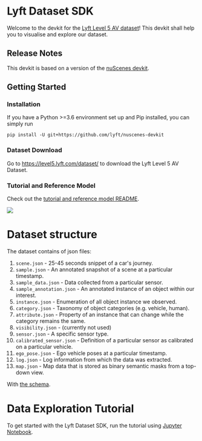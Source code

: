 # Lyft Dataset SDK

Welcome to the devkit for the [Lyft Level 5 AV dataset](https://level5.lyft.com/dataset/)! This devkit shall help you to visualise and explore our dataset.


## Release Notes
This devkit is based on a version of the [nuScenes devkit](https://www.nuscenes.org).

## Getting Started

### Installation

If you have a Python >=3.6 environment set up and Pip installed, you can simply run
```
pip install -U git+https://github.com/lyft/nuscenes-devkit
```

### Dataset Download
Go to <https://level5.lyft.com/dataset/> to download the Lyft Level 5 AV Dataset.

### Tutorial and Reference Model
Check out the [tutorial and reference model README](notebooks/README.md).

![](notebooks/media/001.gif)


# Dataset structure

The dataset contains of json files:

1. `scene.json` - 25-45 seconds snippet of a car's journey.
2. `sample.json` - An annotated snapshot of a scene at a particular timestamp.
3. `sample_data.json` - Data collected from a particular sensor.
4. `sample_annotation.json` - An annotated instance of an object within our interest.
5. `instance.json` - Enumeration of all object instance we observed.
6. `category.json` - Taxonomy of object categories (e.g. vehicle, human).
7. `attribute.json` - Property of an instance that can change while the category remains the same.
8. `visibility.json` - (currently not used)
9. `sensor.json` - A specific sensor type.
10. `calibrated_sensor.json` - Definition of a particular sensor as calibrated on a particular vehicle.
11. `ego_pose.json` - Ego vehicle poses at a particular timestamp.
12. `log.json` - Log information from which the data was extracted.
13. `map.json` - Map data that is stored as binary semantic masks from a top-down view.


With [the schema](schema.md).

# Data Exploration Tutorial

To get started with the Lyft Dataset SDK, run the tutorial using [Jupyter Notebook](notebooks/tutorial_lyft.ipynb).